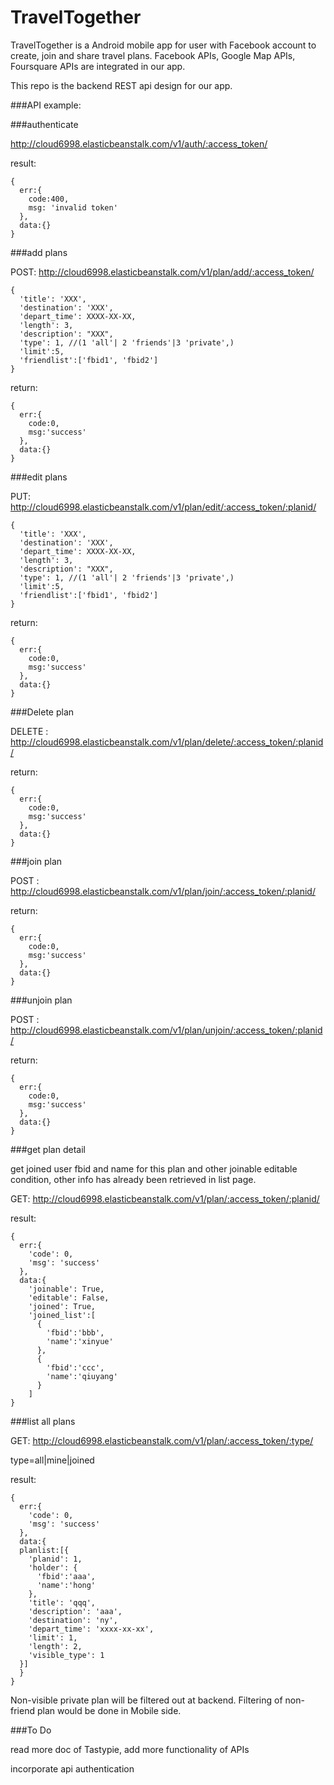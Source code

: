 # TravelTogether

TravelTogether is a Android mobile app for user with Facebook account to create, join and share travel plans. Facebook APIs, Google Map APIs, Foursquare APIs are integrated in our app.

This repo is the backend REST api design for our app. 

###API example:

###authenticate

http://cloud6998.elasticbeanstalk.com/v1/auth/:access_token/

result:
```
{
  err:{
    code:400,
    msg: 'invalid token'
  },
  data:{}
}
```

###add plans

POST: http://cloud6998.elasticbeanstalk.com/v1/plan/add/:access_token/
```
{
  'title': 'XXX',
  'destination': 'XXX',
  'depart_time': XXXX-XX-XX,
  'length': 3,
  'description': "XXX",
  'type': 1, //(1 'all'| 2 'friends'|3 'private',)
  'limit':5,
  'friendlist':['fbid1', 'fbid2']
}
```

return:
```
{
  err:{
    code:0,
    msg:'success'
  },
  data:{}
}
```

###edit plans

PUT: http://cloud6998.elasticbeanstalk.com/v1/plan/edit/:access_token/:planid/

```
{
  'title': 'XXX',
  'destination': 'XXX',
  'depart_time': XXXX-XX-XX,
  'length': 3,
  'description': "XXX",
  'type': 1, //(1 'all'| 2 'friends'|3 'private',)
  'limit':5,
  'friendlist':['fbid1', 'fbid2']
}
```

return:
```
{
  err:{
    code:0,
    msg:'success'
  },
  data:{}
}
```

###Delete plan

DELETE : http://cloud6998.elasticbeanstalk.com/v1/plan/delete/:access_token/:planid/

return:

```
{
  err:{
    code:0,
    msg:'success'
  },
  data:{}
}
```


###join plan

POST : http://cloud6998.elasticbeanstalk.com/v1/plan/join/:access_token/:planid/

return:

```
{
  err:{
    code:0,
    msg:'success'
  },
  data:{}
}
```

###unjoin plan

POST : http://cloud6998.elasticbeanstalk.com/v1/plan/unjoin/:access_token/:planid/

return:

```
{
  err:{
    code:0,
    msg:'success'
  },
  data:{}
}
```

###get plan detail

get joined user fbid and name for this plan and other joinable editable condition, other info has already been retrieved in list page.

GET: http://cloud6998.elasticbeanstalk.com/v1/plan/:access_token/:planid/

result:
```
{
  err:{
    'code': 0,
    'msg': 'success'
  },
  data:{
    'joinable': True,
    'editable': False,
    'joined': True,
    'joined_list':[
      {
        'fbid':'bbb',
        'name':'xinyue'
      },
      {
        'fbid':'ccc',
        'name':'qiuyang'
      }
    ]
}
```


###list all plans

GET: http://cloud6998.elasticbeanstalk.com/v1/plan/:access_token/:type/

type=all|mine|joined

result:
```
{
  err:{
    'code': 0,
    'msg': 'success'
  },
  data:{
  planlist:[{
    'planid': 1,
    'holder': {
      'fbid':'aaa',
      'name':'hong'
    },
    'title': 'qqq',
    'description': 'aaa',
    'destination': 'ny',
    'depart_time': 'xxxx-xx-xx',
    'limit': 1,
    'length': 2,
    'visible_type': 1
  }]
  }
}
```

Non-visible private plan will be filtered out at backend. Filtering of non-friend plan would be done in Mobile side.

###To Do

read more doc of Tastypie, add more functionality of APIs

incorporate api authentication
